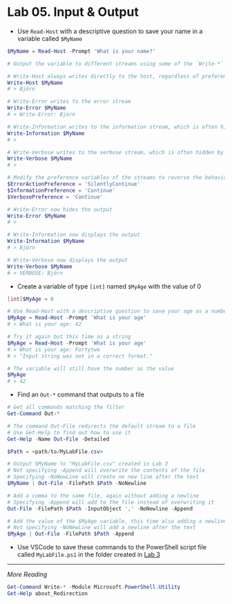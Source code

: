 # Lab 05. Input & Output

- Use `Read-Host` with a descriptive question to save your name in a variable called `$MyName`

```Powershell
$MyName = Read-Host -Prompt 'What is your name?'

# Output the variable to different streams using some of the `Write-*` commands

# Write-Host always writes directly to the host, regardless of preference settings
Write-Host $MyName
# > Björn

# Write-Error writes to the error stream
Write-Error $MyName
# > Write-Error: Björn

# Write-Information writes to the information stream, which is often hidden by default
Write-Information $MyName
# >

# Write-Verbose writes to the verbose stream, which is often hidden by default
Write-Verbose $MyName
# >

# Modify the preference variables of the streams to reverse the behavior, instead displaying or hiding the output
$ErrorActionPreference = 'SilentlyContinue'
$InformationPreference = 'Continue'
$VerbosePreference = 'Continue'

# Write-Error now hides the output
Write-Error $MyName
# >

# Write-Information now displays the output
Write-Information $MyName
# > Björn

# Write-Verbose now displays the output
Write-Verbose $MyName
# > VERBOSE: Björn
```

- Create a variable of type `[int]` named `$MyAge` with the value of 0

```Powershell
[int]$MyAge = 0

# Use Read-Host with a descriptive question to save your age as a number
$MyAge = Read-Host -Prompt 'What is your age'
# > What is your age: 42

# Try it again but this time as a string
$MyAge = Read-Host -Prompt 'What is your age'
# > What is your age: Fortytwo
# > "Input string was not in a correct format."

# The variable will still have the number as the value
$MyAge
# > 42

```

- Find an `Out-*` command that outputs to a file

```PowerShell
# Get all commands matching the filter
Get-Command Out-*

# The command Out-File redirects the default stream to a file
# Use Get-Help to find out how to use it
Get-Help -Name Out-File -Detailed

$Path = <path/to/MyLabFile.csv>

# Output $MyName to "MyLabFile.csv" created in Lab 3
# Not specifying -Append will overwrite the contents of the file
# Specifying -NoNewLine will create no new line after the text
$MyName | Out-File -FilePath $Path -NoNewline

# Add a comma to the same file, again without adding a newline
# Specifying -Append will add to the file instead of overwriting it
Out-File -FilePath $Path -InputObject ',' -NoNewline -Append

# Add the value of the $MyAge variable, this time also adding a newline
# Not specifying -NoNewLine will add a newline after the text
$MyAge | Out-File -FilePath $Path -Append
```

- Use VSCode to save these commands to the PowerShell script file called `MyLabFile.ps1` in the folder created in [Lab  3](../03.%20Commands%20and%20Methods/Lab.md)

---

*More Reading*

```PowerShell
Get-Command Write-* -Module Microsoft.PowerShell.Utility
Get-Help about_Redirection
```
